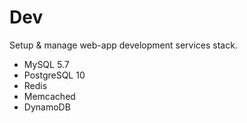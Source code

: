 # Dev

Setup & manage web-app development services stack.

- MySQL 5.7
- PostgreSQL 10
- Redis
- Memcached
- DynamoDB
